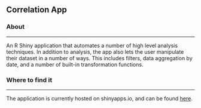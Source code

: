 ## Correlation App

### About
---
An R Shiny application that automates a number of high level analysis techniques. In addition to analysis, the app also lets the user manipulate their dataset in a number of ways. This includes filters, data aggregation by date, and a number of built-in transformation functions.

### Where to find it
---
The application is currently hosted on shinyapps.io, and can be found [here](https://jeremybowyer.shinyapps.io/Correlation_App/).
